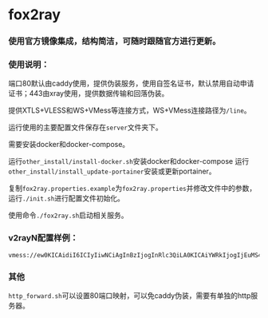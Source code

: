 # fox2ray


### 使用官方镜像集成，结构简洁，可随时跟随官方进行更新。

### 使用说明：

端口80默认由caddy使用，提供伪装服务，使用自签名证书，默认禁用自动申请证书；443由xray使用，提供数据传输和回落伪装。

提供XTLS+VLESS和WS+VMess等连接方式，WS+VMess连接路径为`/line`。

运行使用的主要配置文件保存在`server`文件夹下。

需要安装docker和docker-compose。

运行`other_install/install-docker.sh`安装docker和docker-compose
运行`other_install/install_update-portainer`安装或更新portainer。

复制`fox2ray.properties.example`为`fox2ray.properties`并修改文件中的参数，运行`./init.sh`进行配置文件初始化。

使用命令`./fox2ray.sh`启动相关服务。

### v2rayN配置样例：
```
vmess://ew0KICAidiI6ICIyIiwNCiAgInBzIjogInRlc3QiLA0KICAiYWRkIjogIjEuMS4xLjEiLA0KICAicG9ydCI6ICIxNDQ0MyIsDQogICJpZCI6ICIwMDAwMDAwMC0wMDAwLTAwMDAtMDAwMC0wMDAwMDAwMDAwMDAiLA0KICAiYWlkIjogIjAiLA0KICAic2N5IjogImF1dG8iLA0KICAibmV0IjogIndzIiwNCiAgInR5cGUiOiAibm9uZSIsDQogICJob3N0IjogInRlc3QuZmxvdy5xcS5jb20iLA0KICAicGF0aCI6ICIvbGluZSIsDQogICJ0bHMiOiAidGxzIiwNCiAgInNuaSI6ICJ0ZXN0LmZsb3cucXEuY29tIiwNCiAgImFscG4iOiAiIg0KfQ==
```

### 其他
`http_forward.sh`可以设置80端口映射，可以免caddy伪装，需要有单独的http服务器。